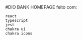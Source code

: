 #DIO BANK HOMEPAGE
    feito com:
    
    react
    typescript
    jest
    chakra ui
    chakra icons
